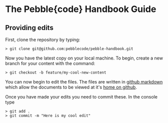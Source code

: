 # The Pebble{code} Handbook Guide

## Providing edits

First, clone the repository by typing:

`> git clone git@github.com:pebblecode/pebble-handbook.git` 

Now you have the latest copy on your local machine. To begin, create a new
branch for your content with the command:

`> git checkout -b feature/my-cool-new-content`

You can now begin to edit the files. The files are written in 
[github markdown](https://help.github.com/articles/github-flavored-markdown/)
which allow the documents to be viewed at it's 
[home on github](https://github.com/pebblecode/pebble-handbook).

Once you have made your edits you need to commit these. In the console type

```
> git add .
> git commit -m "Here is my cool edit"
```